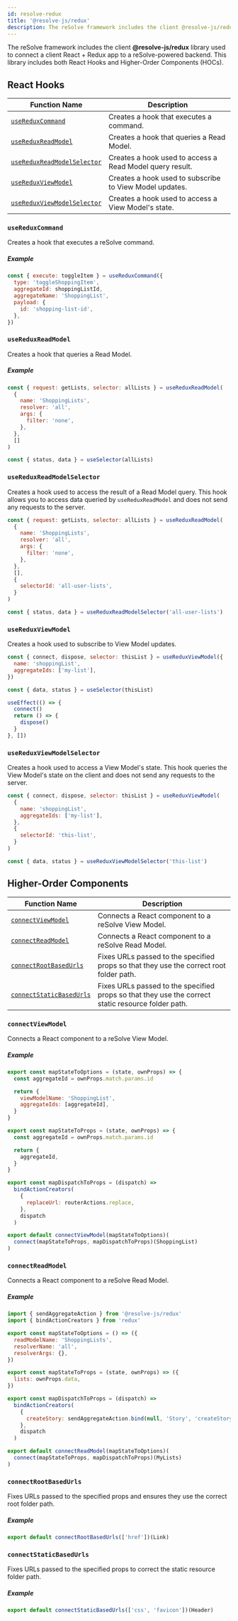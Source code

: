 ```yaml
---
id: resolve-redux
title: '@resolve-js/redux'
description: The reSolve framework includes the client @resolve-js/redux library used to connect a client React + Redux app to a reSolve-powered backend.
---
```


The reSolve framework includes the client **@resolve-js/redux** library used to connect a client React + Redux app to a reSolve-powered backend. This library includes both React Hooks and Higher-Order Components (HOCs).

## React Hooks

| Function Name                                             | Description                                              |
| --------------------------------------------------------- | -------------------------------------------------------- |
| [`useReduxCommand`](#usereduxcommand)                     | Creates a hook that executes a command.                  |
| [`useReduxReadModel`](#usereduxreadmodel)                 | Creates a hook that queries a Read Model.                |
| [`useReduxReadModelSelector`](#usereduxreadmodelselector) | Creates a hook used to access a Read Model query result. |
| [`useReduxViewModel`](#usereduxviewmodel)                 | Creates a hook used to subscribe to View Model updates.  |
| [`useReduxViewModelSelector`](#usereduxviewmodelselector) | Creates a hook used to access a View Model's state.      |

### `useReduxCommand`

Creates a hook that executes a reSolve command.

##### Example

```js
const { execute: toggleItem } = useReduxCommand({
  type: 'toggleShoppingItem',
  aggregateId: shoppingListId,
  aggregateName: 'ShoppingList',
  payload: {
    id: 'shopping-list-id',
  },
})
```

### `useReduxReadModel`

Creates a hook that queries a Read Model.

##### Example

```js
const { request: getLists, selector: allLists } = useReduxReadModel(
  {
    name: 'ShoppingLists',
    resolver: 'all',
    args: {
      filter: 'none',
    },
  },
  []
)

const { status, data } = useSelector(allLists)
```

### `useReduxReadModelSelector`

Creates a hook used to access the result of a Read Model query. This hook allows you to access data queried by `useReduxReadModel` and does not send any requests to the server.

```js
const { request: getLists, selector: allLists } = useReduxReadModel(
  {
    name: 'ShoppingLists',
    resolver: 'all',
    args: {
      filter: 'none',
    },
  },
  [],
  {
    selectorId: 'all-user-lists',
  }
)

const { status, data } = useReduxReadModelSelector('all-user-lists')
```

### `useReduxViewModel`

Creates a hook used to subscribe to View Model updates.

```js
const { connect, dispose, selector: thisList } = useReduxViewModel({
  name: 'shoppingList',
  aggregateIds: ['my-list'],
})

const { data, status } = useSelector(thisList)

useEffect(() => {
  connect()
  return () => {
    dispose()
  }
}, [])
```

### `useReduxViewModelSelector`

Creates a hook used to access a View Model's state. This hook queries the View Model's state on the client and does not send any requests to the server.

```js
const { connect, dispose, selector: thisList } = useReduxViewModel(
  {
    name: 'shoppingList',
    aggregateIds: ['my-list'],
  },
  {
    selectorId: 'this-list',
  }
)

const { data, status } = useReduxViewModelSelector('this-list')
```

## Higher-Order Components

| Function Name                                       | Description                                                                                        |
| --------------------------------------------------- | -------------------------------------------------------------------------------------------------- |
| [`connectViewModel`](#connectviewmodel)             | Connects a React component to a reSolve View Model.                                                |
| [`connectReadModel`](#connectreadmodel)             | Connects a React component to a reSolve Read Model.                                                |
| [`connectRootBasedUrls`](#connectrootbasedurls)     | Fixes URLs passed to the specified props so that they use the correct root folder path.            |
| [`connectStaticBasedUrls`](#connectstaticbasedurls) | Fixes URLs passed to the specified props so that they use the correct static resource folder path. |

### `connectViewModel`

Connects a React component to a reSolve View Model.

##### Example

```js
export const mapStateToOptions = (state, ownProps) => {
  const aggregateId = ownProps.match.params.id

  return {
    viewModelName: 'ShoppingList',
    aggregateIds: [aggregateId],
  }
}

export const mapStateToProps = (state, ownProps) => {
  const aggregateId = ownProps.match.params.id

  return {
    aggregateId,
  }
}

export const mapDispatchToProps = (dispatch) =>
  bindActionCreators(
    {
      replaceUrl: routerActions.replace,
    },
    dispatch
  )

export default connectViewModel(mapStateToOptions)(
  connect(mapStateToProps, mapDispatchToProps)(ShoppingList)
)
```

### `connectReadModel`

Connects a React component to a reSolve Read Model.

##### Example

```js
import { sendAggregateAction } from '@resolve-js/redux'
import { bindActionCreators } from 'redux'

export const mapStateToOptions = () => ({
  readModelName: 'ShoppingLists',
  resolverName: 'all',
  resolverArgs: {},
})

export const mapStateToProps = (state, ownProps) => ({
  lists: ownProps.data,
})

export const mapDispatchToProps = (dispatch) =>
  bindActionCreators(
    {
      createStory: sendAggregateAction.bind(null, 'Story', 'createStory'),
    },
    dispatch
  )

export default connectReadModel(mapStateToOptions)(
  connect(mapStateToProps, mapDispatchToProps)(MyLists)
)
```

### `connectRootBasedUrls`

Fixes URLs passed to the specified props and ensures they use the correct root folder path.

##### Example

```js
export default connectRootBasedUrls(['href'])(Link)
```

### `connectStaticBasedUrls`

Fixes URLs passed to the specified props to correct the static resource folder path.

##### Example

```js
export default connectStaticBasedUrls(['css', 'favicon'])(Header)
```
